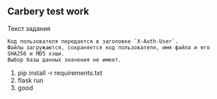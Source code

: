 ## Carbery test work

Текст задания
```Приложение для вычисления и хранения хэшей файлов.
Код пользователя передается в заголовке `X-Auth-User`.
Файлы загружаются, сохраняется код пользователя, имя файла и его SHA256 и MD5 хэши.
Выбор базы данных значения не имеет.
```


1. pip install -r requirements.txt
2. flask run
3. good